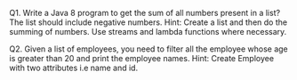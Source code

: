 Q1. Write a Java 8 program to get the sum of all numbers present in a list? The list should include negative numbers.
    Hint: Create a list and then do the summing of numbers. Use streams and lambda functions where necessary.
    
Q2. Given a list of employees, you need to filter all the employee whose age is greater than 20 and print the employee names.
    Hint: Create Employee with two attributes i.e name and id.
